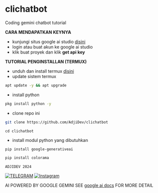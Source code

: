# clichatbot
Coding gemini chatbot tutorial

**CARA MENDAPATKAN KEYNYA**
- kunjungi situs google ai studio [disini](https://aistudio.google.com/)
- login atau buat akun ke google ai studio
- klik buat proyek dan klik **get api key**

**TUTORIAL PENGINSTALLAN (TERMUX)**
- unduh dan install termux [disini](https://github.com/termux/termux-app)
- update sistem termux
```sh
apt update -y && apt upgrade
```
- install python
```sh
pkg install python -y
```
- clone repo ini
```sh
git clone https://github.com/AdjiDev/clichatbot
```
```
cd clichatbot
```
- install modul python yang dibutuhkan
```sh
pip install google-generativeai
```
```sh
pip install colorama
```

`ADJIDEV 2024`

[![TELEGRAM](https://img.shields.io/badge/TELEGRAM-%2300BCD4.svg?&style=for-the-badge&logo=telegram&logoColor=white)](https://t.me/rizkykianadji)
[![Instagram](https://img.shields.io/badge/Instagram-E4405F?style=for-the-badge&logo=instagram&logoColor=white)](https://instagram.com/rizkykianadji)

AI POWERED BY GOOGLE GEMINI SEE [google ai docs](https://ai.google.dev/) FOR MORE DETAIL

